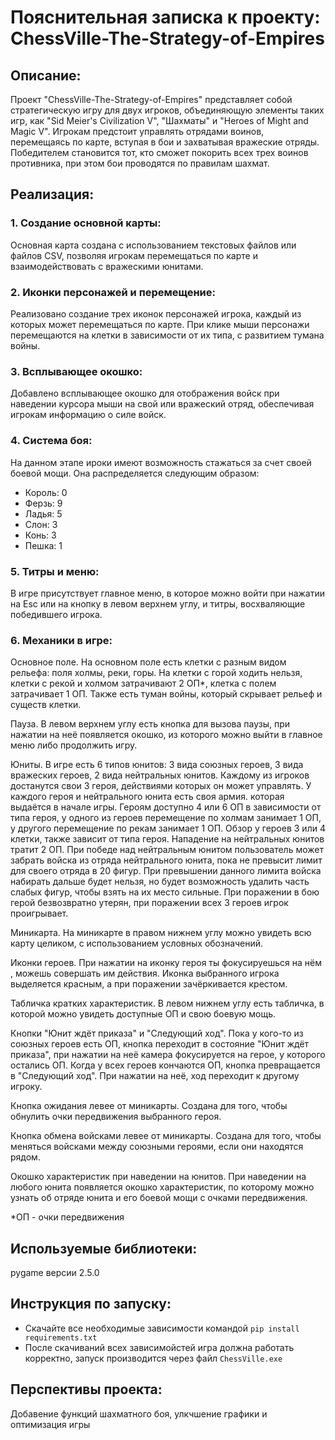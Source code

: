 # Пояснительная записка к проекту: ChessVille-The-Strategy-of-Empires

## Описание:
Проект "ChessVille-The-Strategy-of-Empires" представляет собой стратегическую игру для двух игроков, объединяющую элементы таких игр, как "Sid Meier's Civilization V", "Шахматы" и "Heroes of Might and Magic V". Игрокам предстоит управлять отрядами воинов, перемещаясь по карте, вступая в бои и захватывая вражеские отряды. Победителем становится тот, кто сможет покорить всех трех воинов противника, при этом бои проводятся по правилам шахмат.

## Реализация:
### 1. Создание основной карты:
Основная карта создана с использованием текстовых файлов или файлов CSV, позволяя игрокам перемещаться по карте и взаимодействовать с вражескими юнитами.

### 2. Иконки персонажей и перемещение:
Реализовано создание трех иконок персонажей игрока, каждый из которых может перемещаться по карте. При клике мыши персонажи перемещаются на клетки в зависимости от их типа, с развитием тумана войны.

### 3. Всплывающее окошко:
Добавлено всплывающее окошко для отображения войск при наведении курсора мыши на свой или вражеский отряд, обеспечивая игрокам информацию о силе войск.

### 4. Система боя:
На данном этапе ироки имеют возможность стажаться за счет своей боевой мощи. Она распределяется следующим образом:
* Король: 0
* Ферзь: 9
* Ладья: 5
* Слон: 3
* Конь: 3
* Пешка: 1

### 5. Титры и меню:
В игре присутствует главное меню, в которое можно войти при нажатии на Esc или на кнопку в левом верхнем углу, и титры, восхваляющие победившего игрока.

### 6. Механики в игре:
Основное поле. На основном поле есть клетки с разным видом рельефа: поля холмы, реки, горы. На клетки с горой ходить нельзя, клетки с рекой и холмом затрачивают 2 ОП*, клетка с полем затрачивает 1 ОП. Также есть туман войны, который скрывает рельеф и существ клетки.

Пауза. В левом верхнем углу есть кнопка для вызова паузы, при нажатии на неё появляется окошко, из которого можно выйти в главное меню либо продолжить игру.

Юниты. В игре есть 6 типов юнитов: 3 вида союзных героев, 3 вида вражеских героев, 2 вида нейтральных юнитов. Каждому из игроков достанутся свои 3 героя, действиями которых он может управлять. У каждого героя и нейтрального юнита есть своя армия. которая выдаётся в начале игры. Героям доступно 4 или 6 ОП в зависимости от типа героя, у одного из героев перемещение по холмам занимает 1 ОП, у другого перемещение по рекам занимает 1 ОП. Обзор у героев 3 или 4 клетки, также зависит от типа героя. Нападение на нейтральных юнитов тратит 2 ОП. При победе над нейтральным юнитом пользователь может забрать войска из отряда нейтрального юнита, пока не превысит лимит для своего отряда  в 20 фигур. При превышении данного лимита войска набирать дальше будет нельзя, но будет возможность удалить часть слабых фигур, чтобы взять на их место сильные. При поражении в бою герой безвозвратно утерян, при поражении всех 3 героев игрок проигрывает.

Миникарта. На миникарте в правом нижнем углу можно увидеть всю карту целиком, с использованием условных обозначений.

Иконки героев. При нажатии на иконку героя ты фокусируешься на нём , можешь совершать им действия. Иконка выбранного игрока выделяется красным, а при поражении зачёркивается крестом.

Табличка кратких характеристик. В левом нижнем углу есть табличка, в которой можно увидеть доступные ОП и свою боевую мощь.

Кнопки "Юнит ждёт приказа" и "Следующий ход". Пока у кого-то из союзных героев есть ОП, кнопка переходит в состояние "Юнит ждёт приказа", при нажатии на неё камера фокусируется на герое, у которого остались ОП. Когда у всех героев кончаются ОП, кнопка превращается в "Следующий ход". При нажатии на неё, ход переходит к другому игроку.

Кнопка ожидания левее от миникарты. Создана для того, чтобы обнулить очки передвижения выбранного героя.

Кнопка обмена войсками левее от миникарты. Создана для того, чтобы меняться войсками между союзными героями, если они находятся рядом.

Окошко характеристик при наведении на юнитов. При наведении на любого юнита появляется окошко характеристик, по которому можно узнать об отряде юнита и его боевой мощи с очками передвижения.


  *ОП - очки передвижения

## Используемые библиотеки:
pygame версии 2.5.0

## Инструкция по запуску:
* Скачайте все необходимые зависимости командой ```pip install requirements.txt```
* После скачиваний всех зависимойстей игра должна работать корректно, запуск производится через файл ```ChessVille.exe```

## Перспективы проекта:
Добавение функций шахматного боя, улкчшение графики и оптимизация игры

